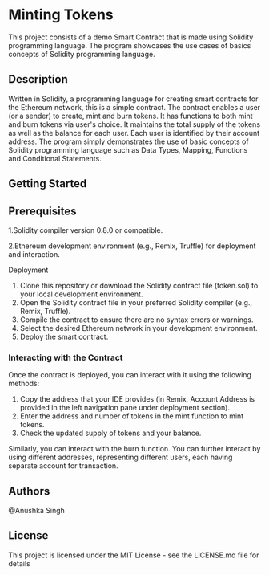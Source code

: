 # Minting Tokens

This project consists of a demo Smart Contract that is made using Solidity programming language. The program showcases the use cases of basics concepts of Solidity programming language.

## Description

Written in Solidity, a programming language for creating smart contracts for the Ethereum network, this is a simple contract. The contract enables a user (or a sender) to create, mint and burn tokens. It has functions to both mint and burn tokens via user's choice. It maintains the total supply of the tokens as well as the balance for each user. Each user is identified by their account address. The program simply demonstrates the use of basic concepts of Solidity programming language such as Data Types, Mapping, Functions and Conditional Statements.

## Getting Started
## Prerequisites

1.Solidity compiler version 0.8.0 or compatible.

2.Ethereum development environment (e.g., Remix, Truffle) for deployment and interaction.

Deployment
1. Clone this repository or download the Solidity contract file (token.sol) to your local development environment.
2. Open the Solidity contract file in your preferred Solidity compiler (e.g., Remix, Truffle).
3. Compile the contract to ensure there are no syntax errors or warnings.
4. Select the desired Ethereum network in your development environment.
5. Deploy the smart contract.

### Interacting with the Contract
Once the contract is deployed, you can interact with it using the following methods:

1. Copy the address that your IDE provides (in Remix, Account Address is provided in the left   navigation pane under deployment section). 
2. Enter the address and number of tokens in the mint function to mint tokens. 
3. Check the updated supply of tokens and your balance. 

Similarly, you can interact with the burn function. You can further interact by using different addresses, representing different users, each having separate account for transaction.

## Authors

@Anushka Singh


## License

This project is licensed under the MIT License - see the LICENSE.md file for details
